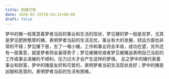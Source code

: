 ```yaml
---
title: 和猪打架
date: 2020-02-15T20:54:12+08:00
draft: false
---
```


梦中的猪一般寓意着梦者当前的事业和生活的现状，梦见猪的梦一般是吉梦，尤其是梦见肥胖憨厚的猪，表明梦者当前的生活无忧，事业有大的发展，财运方面也非常的不错；梦见猪下崽，生了一堆小猪，工作和事业将会丰收，成功在望，另外还有一层寓意，就是梦者将会喜得贵子；梦见被猪咬或者梦见被猪追表明自己当前的工作或事业进展的不顺利，压力过大才会产生这样的梦境。
总之梦中的猪代表着事业和财富，梦中的猪是友好和可爱的，表明梦者当前生活现状良好；梦中的猪是凶狠和恶意的，表明梦者当前的生活有困难。
